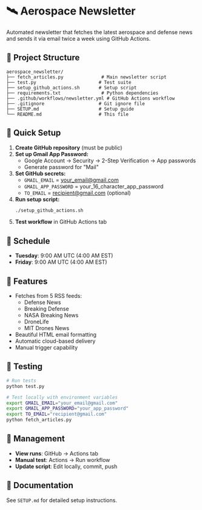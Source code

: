 # 🛰️ Aerospace Newsletter

Automated newsletter that fetches the latest aerospace and defense news and sends it via email twice a week using GitHub Actions.

## 📁 Project Structure

```
aerospace_newsletter/
├── fetch_articles.py              # Main newsletter script
├── test.py                       # Test suite
├── setup_github_actions.sh       # Setup script
├── requirements.txt               # Python dependencies
├── .github/workflows/newsletter.yml # GitHub Actions workflow
├── .gitignore                    # Git ignore file
├── SETUP.md                      # Setup guide
└── README.md                     # This file
```

## 🚀 Quick Setup

1. **Create GitHub repository** (must be public)
2. **Set up Gmail App Password:**
   - Google Account → Security → 2-Step Verification → App passwords
   - Generate password for "Mail"
3. **Set GitHub secrets:**
   - `GMAIL_EMAIL` = your_email@gmail.com
   - `GMAIL_APP_PASSWORD` = your_16_character_app_password
   - `TO_EMAIL` = recipient@gmail.com (optional)
4. **Run setup script:**
   ```bash
   ./setup_github_actions.sh
   ```
5. **Test workflow** in GitHub Actions tab

## 📅 Schedule

- **Tuesday**: 9:00 AM UTC (4:00 AM EST)
- **Friday**: 9:00 AM UTC (4:00 AM EST)

## 📧 Features

- Fetches from 5 RSS feeds:
  - Defense News
  - Breaking Defense
  - NASA Breaking News
  - DroneLife
  - MIT Drones News
- Beautiful HTML email formatting
- Automatic cloud-based delivery
- Manual trigger capability

## 🧪 Testing

```bash
# Run tests
python test.py

# Test locally with environment variables
export GMAIL_EMAIL="your_email@gmail.com"
export GMAIL_APP_PASSWORD="your_app_password"
export TO_EMAIL="recipient@gmail.com"
python fetch_articles.py
```

## 🔧 Management

- **View runs**: GitHub → Actions tab
- **Manual test**: Actions → Run workflow
- **Update script**: Edit locally, commit, push

## 📖 Documentation

See `SETUP.md` for detailed setup instructions.

